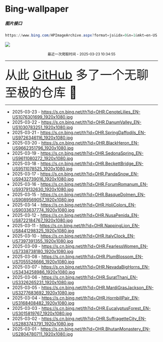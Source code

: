 # Bing-wallpaper

##### 图片接口

```powershell
https://www.bing.com/HPImageArchive.aspx?format=js&idx=0&n=1&mkt=en-US
```

 ![](https://s.cn.bing.net/th?id=OHR.CenoteLilies_EN-US1076301699_1920x1080.jpg)

<p align='center' >
    <small>
        最近一次爬取时间 - 2025-03-23 10:34:55
    </small>
    <br>
    <hr>
    <font size=7>
        <small>
           从此 <a href='https://github.com/'>GitHub</a> 多了一个无聊至极的仓库  🍳
        </small>
    </font>
    <hr>
</p>


- 2025-03-23 - https://s.cn.bing.net/th?id=OHR.CenoteLilies_EN-US1076301699_1920x1080.jpg 
- 2025-03-22 - https://s.cn.bing.net/th?id=OHR.DanumValley_EN-US1030783251_1920x1080.jpg 
- 2025-03-21 - https://s.cn.bing.net/th?id=OHR.SpringDaffodils_EN-US9726346116_1920x1080.jpg 
- 2025-03-20 - https://s.cn.bing.net/th?id=OHR.BlackHeron_EN-US9662351796_1920x1080.jpg 
- 2025-03-19 - https://s.cn.bing.net/th?id=OHR.SedonaSpring_EN-US9611080272_1920x1080.jpg 
- 2025-03-18 - https://s.cn.bing.net/th?id=OHR.BeckettBridge_EN-US9511078525_1920x1080.jpg 
- 2025-03-17 - https://s.cn.bing.net/th?id=OHR.PandaSnow_EN-US9432739016_1920x1080.jpg 
- 2025-03-16 - https://s.cn.bing.net/th?id=OHR.ForumRomanum_EN-US9379132630_1920x1080.jpg 
- 2025-03-15 - https://s.cn.bing.net/th?id=OHR.BasqueDolmen_EN-US9089569057_1920x1080.jpg 
- 2025-03-14 - https://s.cn.bing.net/th?id=OHR.HoliColors_EN-US9033637774_1920x1080.jpg 
- 2025-03-12 - https://s.cn.bing.net/th?id=OHR.NusaPenida_EN-US8722184767_1920x1080.jpg 
- 2025-03-11 - https://s.cn.bing.net/th?id=OHR.NappingLion_EN-US8441298325_1920x1080.jpg 
- 2025-03-10 - https://s.cn.bing.net/th?id=OHR.ItalyClock_EN-US7397391355_1920x1080.jpg 
- 2025-03-09 - https://s.cn.bing.net/th?id=OHR.FearlessWomen_EN-US7338738180_1920x1080.jpg 
- 2025-03-08 - https://s.cn.bing.net/th?id=OHR.PlumBlossom_EN-US7055526666_1920x1080.jpg 
- 2025-03-07 - https://s.cn.bing.net/th?id=OHR.NevadaBigHorns_EN-US3434258986_1920x1080.jpg 
- 2025-03-06 - https://s.cn.bing.net/th?id=OHR.SuratThani_EN-US3326265231_1920x1080.jpg 
- 2025-03-05 - https://s.cn.bing.net/th?id=OHR.MardiGrasJackson_EN-US3277683692_1920x1080.jpg 
- 2025-03-04 - https://s.cn.bing.net/th?id=OHR.HornbillPair_EN-US3168408482_1920x1080.jpg 
- 2025-03-03 - https://s.cn.bing.net/th?id=OHR.EucalyptusForest_EN-US3015819767_1920x1080.jpg 
- 2025-03-02 - https://s.cn.bing.net/th?id=OHR.SuffragetteCity_EN-US2883743791_1920x1080.jpg 
- 2025-03-01 - https://s.cn.bing.net/th?id=OHR.BhutanMonastery_EN-US2804780711_1920x1080.jpg 
